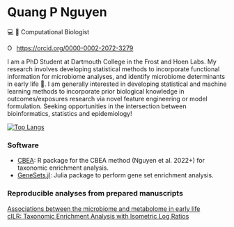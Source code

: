 # Quang P Nguyen
:computer: 🧬 Computational Biologist   

<div itemscope itemtype="https://schema.org/Person"><a itemprop="sameAs" content="https://orcid.org/0000-0002-2072-3279" href="https://orcid.org/0000-0002-2072-3279" target="orcid.widget" rel="me noopener noreferrer" style="vertical-align:top;"><img src="https://orcid.org/sites/default/files/images/orcid_16x16.png" style="width:1em;margin-right:.5em;" alt="ORCID iD icon">https://orcid.org/0000-0002-2072-3279</a></div>  

I am a PhD Student at Dartmouth College in the Frost and Hoen Labs. My research involves developing statistical methods to incorporate functional information for microbiome analyses, and identify microbiome determinants in early life 🦠. I am generally interested in developing statistical and machine learning methods to incorporate prior biological knowledge in outcomes/exposures research via novel feature engineering or model formulation. Seeking opportunities in the intersection between bioinformatics, statistics and epidemiology!       

<!---
[![Quang's github stats](https://github-readme-stats.vercel.app/api?username=qpmnguyen&show_icons=true&theme=merko&hide=issues)](https://github.com/anuraghazra/github-readme-stats)
--->

[![Top Langs](https://github-readme-stats.vercel.app/api/top-langs/?username=qpmnguyen&hide=html,jupyter%20notebook,javascript,css,tex,postscript,shell,nextflow&theme=merko&layout=compact&langs_count=6)](https://github.com/anuraghazra/github-readme-stats)  

### Software  
* [CBEA](https://github.com/qpmnguyen/CBEA): R package for the CBEA method (Nguyen et al. 2022+) for taxonomic enrichment analysis.  
* [GeneSets.jl](https://github.com/qpmnguyen/GeneSets.jl): Julia package to perform gene set enrichment analysis.  

### Reproducible analyses from prepared manuscripts    
[Associations between the microbiome and metabolome in early life](https://github.com/qpmnguyen/infant_metabolome_microbiome)  
[cILR: Taxonomic Enrichment Analysis with Isometric Log Ratios](https://github.com/qpmnguyen/cILR_analysis)  
